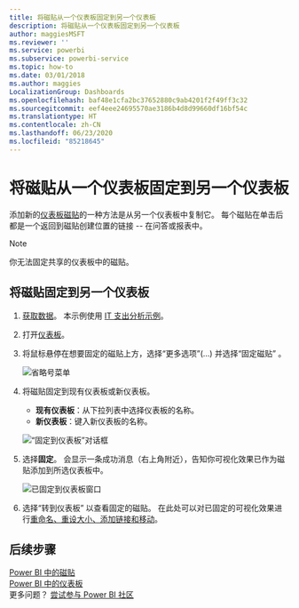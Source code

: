 ```yaml
---
title: 将磁贴从一个仪表板固定到另一个仪表板
description: 将磁贴从一个仪表板固定到另一个仪表板
author: maggiesMSFT
ms.reviewer: ''
ms.service: powerbi
ms.subservice: powerbi-service
ms.topic: how-to
ms.date: 03/01/2018
ms.author: maggies
LocalizationGroup: Dashboards
ms.openlocfilehash: baf48e1cfa2bc37652880c9ab4201f2f49ff3c32
ms.sourcegitcommit: eef4eee24695570ae3186b4d8d99660df16bf54c
ms.translationtype: HT
ms.contentlocale: zh-CN
ms.lasthandoff: 06/23/2020
ms.locfileid: "85218645"
---
```

# <a name="pin-a-tile-from-one-dashboard-to-another-dashboard"></a>将磁贴从一个仪表板固定到另一个仪表板
添加新的[仪表板磁贴](../consumer/end-user-tiles.md)的一种方法是从另一个仪表板中复制它。 每个磁贴在单击后都是一个返回到磁贴创建位置的链接 -- 在问答或报表中。 

> [!NOTE]
> 你无法固定共享的仪表板中的磁贴。

## <a name="pin-a-tile-to-another-dashboard"></a>将磁贴固定到另一个仪表板
1. [获取数据](../connect-data/service-get-data.md)。 本示例使用 [IT 支出分析示例](sample-it-spend.md)。
2. 打开[仪表板](../consumer/end-user-dashboards.md)。
3. 将鼠标悬停在想要固定的磁贴上方，选择“更多选项”(...) 并选择“固定磁贴”   。  
   
   ![省略号菜单](media/service-pin-tile-to-another-dashboard/power-bi-pin-another-dash.png)
4. 将磁贴固定到现有仪表板或新仪表板。 
   
   * **现有仪表板**：从下拉列表中选择仪表板的名称。
   * **新仪表板**：键入新仪表板的名称。
   
   ![“固定到仪表板”对话框](media/service-pin-tile-to-another-dashboard/pbi_pintoanotherdash.png)
5. 选择**固定**。
   会显示一条成功消息（右上角附近），告知你可视化效果已作为磁贴添加到所选仪表板中。
   
   ![已固定到仪表板窗口](media/service-pin-tile-to-another-dashboard/power-bi-pin-success.png)
6. 选择“转到仪表板”  以查看固定的磁贴。 在此处可以对已固定的可视化效果进行[重命名、重设大小、添加链接和移动](service-dashboard-edit-tile.md)。

## <a name="next-steps"></a>后续步骤
[Power BI 中的磁贴](../consumer/end-user-tiles.md)  
[Power BI 中的仪表板](../consumer/end-user-dashboards.md)  
更多问题？ [尝试参与 Power BI 社区](https://community.powerbi.com/)
